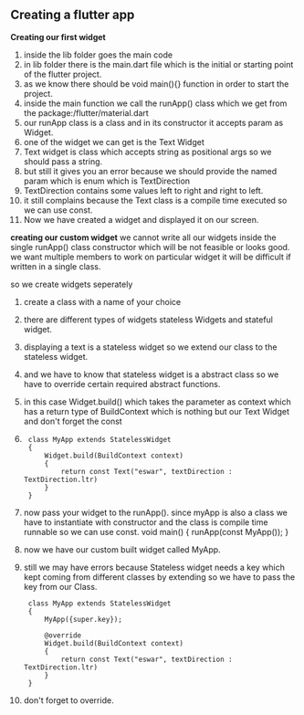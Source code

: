 ## Creating a flutter app

**Creating our first widget**
1. inside the lib folder goes the main code
2. in lib folder there is the main.dart file which is the initial or starting point of the flutter project.
3. as we know there should be void main(){} function in order to start the project.
4. inside the main function we call the runApp() class which we get from the package:/flutter/material.dart
5. our runApp class is a class and in its constructor it accepts param as Widget. 
6. one of the widget we can get is the Text Widget
7. Text widget is class which accepts string as positional args
so we should pass a string.
8. but still it gives you an error because we should provide the named param which is enum which is TextDirection
9. TextDirection contains some values left to right and right to left.
10. it still complains because the Text class is a compile time executed so we can use const.
11. Now we have created a widget and displayed it on our screen.

**creating our custom widget**
we cannot write all our widgets inside the single runApp() class constructor which will be not feasible or looks good.
we want multiple members to work on particular widget it will be difficult if written in a single class.

so we create widgets seperately 

1. create a class with a name of your choice 
2. there are different types of widgets stateless Widgets and stateful widget.
3. displaying a text is a stateless widget so we extend our class to the stateless widget.
4. and we have to know that stateless widget is a abstract class so we have to override certain required abstract functions.
5. in this case Widget.build() which takes the parameter as context which has a return type of BuildContext which is nothing but our Text Widget and don't forget the const
6. 
        class MyApp extends StatelessWidget
        {
            Widget.build(BuildContext context)
            {
                return const Text("eswar", textDirection : TextDirection.ltr)
            }
        }
7. now pass your widget to the runApp(). since myApp is also a class we have to instantiate with constructor and the class is compile time runnable so we can use const.
        void main()
        {
            runApp(const MyApp());
        }
8. now we have our custom built widget called MyApp.
9. still we may have errors because Stateless widget needs a key which kept coming from different classes by extending so we have to pass the key from our Class.


        class MyApp extends StatelessWidget
        {
            MyApp({super.key});

            @override
            Widget.build(BuildContext context)
            {
                return const Text("eswar", textDirection : TextDirection.ltr)
            }
        }
10. don't forget to override.
